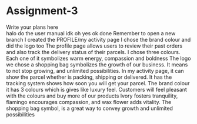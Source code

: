 # Assignment-3
Write your plans here   
halo
do the user manual
idk
oh yes ok done
Remember to open a new branch
I created the PROFILE/my activity page
I chose the brand colour and did the logo too
The profile page allows users to review their past orders and also track the delivery status of their parcels. 
I chose three colours. Each one of it symbolizes warm energy, compassion and boldness
The logo we chose a shopping bag
symbolizes the growth of our business. It means to not stop growing, and unlimited possibilities. 
In my activity page, it can show the parcel whether is packing, shipping or delivered. It has the tracking system shows how soon you will get your parcel.
The brand colour it has 3 colours which is gives like luxury feel. Customers will feel pleasant with the colours and buy more of our products
Ivory fosters tranquility, flamingo encourages compassion, and wax flower adds vitality.
The shopping bag symbol, is a great way to convey growth and unlimited possibilities